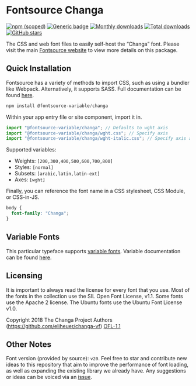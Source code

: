 # Fontsource Changa

[![npm (scoped)](https://img.shields.io/npm/v/@fontsource/changa?color=brightgreen)](https://www.npmjs.com/package/@fontsource/changa) [![Generic badge](https://img.shields.io/badge/fontsource-passing-brightgreen)](https://github.com/fontsource/fontsource) [![Monthly downloads](https://badgen.net/npm/dm/@fontsource/changa)](https://github.com/fontsource/fontsource) [![Total downloads](https://badgen.net/npm/dt/@fontsource/changa)](https://github.com/fontsource/fontsource) [![GitHub stars](https://img.shields.io/github/stars/fontsource/fontsource.svg?style=social&label=Star)](https://github.com/fontsource/fontsource/stargazers)

The CSS and web font files to easily self-host the “Changa” font. Please visit the main [Fontsource website](https://fontsource.org/fonts/changa) to view more details on this package.

## Quick Installation

Fontsource has a variety of methods to import CSS, such as using a bundler like Webpack. Alternatively, it supports SASS. Full documentation can be found [here](https://fontsource.org/docs/getting-started/introduction).

```javascript
npm install @fontsource-variable/changa
```

Within your app entry file or site component, import it in.

```javascript
import "@fontsource-variable/changa"; // Defaults to wght axis
import "@fontsource-variable/changa/wght.css"; // Specify axis
import "@fontsource-variable/changa/wght-italic.css"; // Specify axis and style

```

Supported variables:
- Weights: `[200,300,400,500,600,700,800]`
- Styles: `[normal]`
- Subsets: `[arabic,latin,latin-ext]`
- Axes: `[wght]`

Finally, you can reference the font name in a CSS stylesheet, CSS Module, or CSS-in-JS.

```css
body {
  font-family: "Changa";
}
```

## Variable Fonts

This particular typeface supports [variable fonts](https://developer.mozilla.org/en-US/docs/Web/CSS/CSS_Fonts/Variable_Fonts_Guide).
Variable documentation can be found [here](https://fontsource.org/docs/getting-started/variable).

## Licensing
It is important to always read the license for every font that you use.
Most of the fonts in the collection use the SIL Open Font License, v1.1. Some fonts use the Apache 2 license. The Ubuntu fonts use the Ubuntu Font License v1.0.

Copyright 2018 The Changa Project Authors (https://github.com/eliheuer/changa-vf)
[OFL-1.1](http://scripts.sil.org/OFL)

## Other Notes
Font version (provided by source): `v20`.
Feel free to star and contribute new ideas to this repository that aim to improve the performance of font loading, as well as expanding the existing library we already have. Any suggestions or ideas can be voiced via an [issue](https://github.com/fontsource/fontsource/issues).
